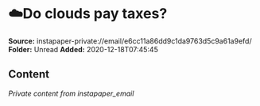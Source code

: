 # ☁️Do clouds pay taxes?

**Source:** instapaper-private://email/e6cc11a86dd9c1da9763d5c9a61a9efd/
**Folder:** Unread
**Added:** 2020-12-18T07:45:45




## Content
*Private content from instapaper_email*
